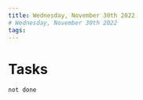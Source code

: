 ```yaml
---
title: Wednesday, November 30th 2022 
# Wednesday, November 30th 2022
tags: 
---
```


# Tasks
```tasks
not done
```
